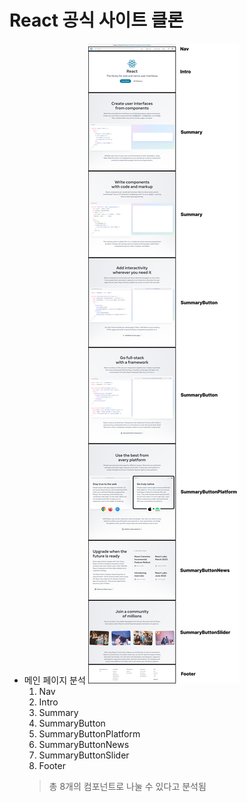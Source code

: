 # React 공식 사이트 클론
- 메인 페이지 분석
![alt react-dev layout define](./screenshots/react-dev-layout-define.png)
    1. Nav
    2. Intro
    3. Summary
    4. SummaryButton
    5. SummaryButtonPlatform
    6. SummaryButtonNews
    7. SummaryButtonSlider
    8. Footer
    > 총 8개의 컴포넌트로 나눌 수 있다고 분석됨
